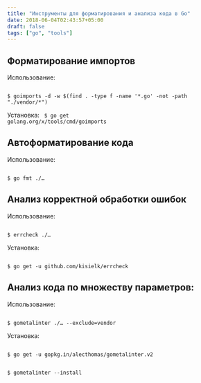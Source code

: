 ```yaml
---
title: "Инструменты для форматирования и анализа кода в Go"
date: 2018-06-04T02:43:57+05:00
draft: false
tags: ["go", "tools"]
---
```



## Форматирование импортов

Использование:

<code class="hljs haskell">
$ goimports -d -w $(find . -type f -name '*.go' -not -path "./vendor/*")
</code>

Установка:
<code class="hljs haskell">
$ go get golang.org/x/tools/cmd/goimports
</code>

## Автоформатирование кода

Использование:

<code class="hljs haskell">
$ go fmt ./…
</code>

## Анализ корректной обработки ошибок

Использование:

<code class="hljs haskell">
$ errcheck ./…
</code>

Установка:

<code class="hljs haskell">
$ go get -u github.com/kisielk/errcheck
</code>

## Анализ кода по множеству параметров:

Использование:

<code class="hljs haskell">
$ gometalinter ./… --exclude=vendor
</code>

Установка:

<code class="hljs haskell">
$ go get -u gopkg.in/alecthomas/gometalinter.v2
<br/>
$ gometalinter --install
</code>

